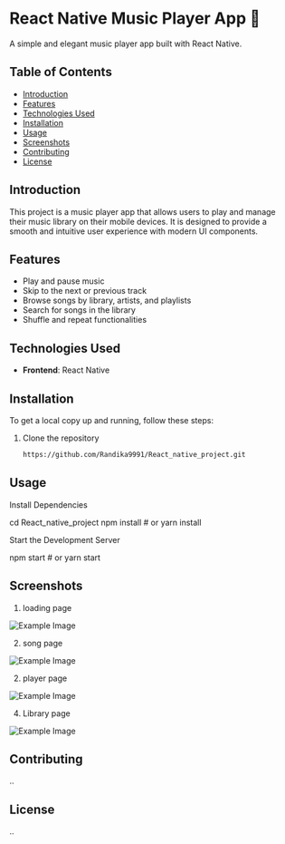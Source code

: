 # React Native Music Player App 🎵

A simple and elegant music player app built with React Native.

## Table of Contents
- [Introduction](#introduction)
- [Features](#features)
- [Technologies Used](#technologies-used)
- [Installation](#installation)
- [Usage](#usage)
- [Screenshots](#screenshots)
- [Contributing](#contributing)
- [License](#license)

## Introduction
This project is a music player app that allows users to play and manage their music library on their mobile devices. It is designed to provide a smooth and intuitive user experience with modern UI components.

## Features
- Play and pause music
- Skip to the next or previous track
- Browse songs by library, artists, and playlists
- Search for songs in the library
- Shuffle and repeat functionalities

## Technologies Used

- **Frontend**: React Native

## Installation
To get a local copy up and running, follow these steps:

1. Clone the repository
   ```sh
   https://github.com/Randika9991/React_native_project.git

## Usage

   Install Dependencies

   cd React_native_project
   npm install
      # or
   yarn install

   Start the Development Server

   npm start
      # or
   yarn start

## Screenshots

   1. loading page 

   ![Example Image](https://github.com/Randika9991/React_native_project/blob/main/imagess/Screenshot_20240806_160203_Expo%20Go.jpg)

   2. song page 

   ![Example Image](https://github.com/Randika9991/React_native_project/blob/main/imagess/Screenshot_20240806_142811_Expo%20Go.jpg)

   2. player page 

   ![Example Image](https://github.com/Randika9991/React_native_project/blob/main/imagess/Screenshot_20240806_142752_Expo%20Go.jpg)

   4. Library page 

   ![Example Image](https://github.com/Randika9991/React_native_project/blob/main/imagess/Screenshot_20240806_142955_Expo%20Go.jpg)

## Contributing

   ..

## License

   ..
